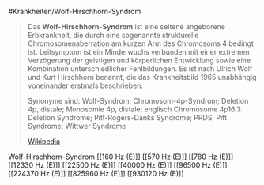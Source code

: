 #Krankheiten/Wolf-Hirschhorn-Syndrom

> Das **Wolf-Hirschhorn-Syndrom** ist eine seltene angeborene Erbkrankheit, die durch eine sogenannte strukturelle Chromosomenaberration am kurzen Arm des Chromosoms 4 bedingt ist. Leitsymptom ist ein Minderwuchs verbunden mit einer extremen Verzögerung der geistigen und körperlichen Entwicklung sowie eine Kombination unterschiedlicher Fehlbildungen. Es ist nach Ulrich Wolf und Kurt Hirschhorn benannt, die das Krankheitsbild 1965 unabhängig voneinander erstmals beschrieben.
>
> Synonyme sind: Wolf-Syndrom; Chromosom-4p-Syndrom; Deletion 4p, distale; Monosomie 4p, distale; englisch Chromosome 4p16.3 Deletion Syndrome; Pitt-Rogers-Danks Syndrome; PRDS; Pitt Syndrome; Wittwer Syndrome
>
> [Wikipedia](https://de.wikipedia.org/wiki/Wolf-Hirschhorn-Syndrom)

Wolf-Hirschhorn-Syndrom
[[160 Hz (E)]]
[[570 Hz (E)]]
[[780 Hz (E)]]
[[12330 Hz (E)]]
[[22500 Hz (E)]]
[[40000 Hz (E)]]
[[96500 Hz (E)]]
[[224370 Hz (E)]]
[[825960 Hz (E)]]
[[930120 Hz (E)]]